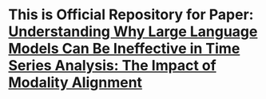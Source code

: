 # This is Official Repository for Paper: [Understanding Why Large Language Models Can Be Ineffective in Time Series Analysis: The Impact of Modality Alignment](https://arxiv.org/abs/2410.12326)
